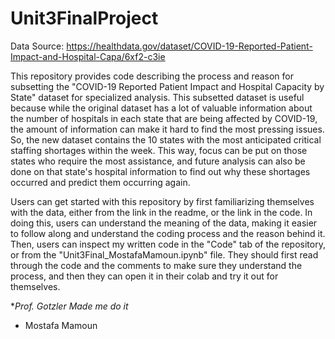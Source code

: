 # Unit3FinalProject

Data Source: https://healthdata.gov/dataset/COVID-19-Reported-Patient-Impact-and-Hospital-Capa/6xf2-c3ie

This repository provides code describing the process and reason for subsetting the "COVID-19 Reported Patient Impact and Hospital Capacity by State" dataset for specialized analysis. This subsetted dataset is useful because while the original dataset has a lot of valuable information about the number of hospitals in each state that are being affected by COVID-19, the amount of information can make it hard to find the most pressing issues. So, the new dataset contains the 10 states with the most anticipated critical staffing shortages within the week. This way, focus can be put on those states who require the most assistance, and future analysis can also be done on that state's hospital information to find out why these shortages occurred and predict them occurring again.

Users can get started with this repository by first familiarizing themselves with the data, either from the link in the readme, or the link in the code. In doing this, users can understand the meaning of the data, making it easier to follow along and understand the coding process and the reason behind it. Then, users can inspect my written code in the "Code" tab of the repository, or from the "Unit3Final_MostafaMamoun.ipynb" file. They should first read through the code and the comments to make sure they understand the process, and then they can open it in their colab and try it out for themselves.



**Prof. Gotzler Made me do it*

- Mostafa Mamoun

